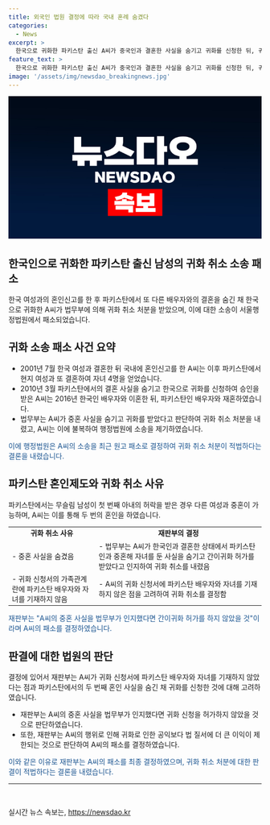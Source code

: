 ```yaml
---
title: 외국인 법원 결정에 따라 국내 혼례 숨겼다
categories:
  - News
excerpt: >
  한국으로 귀화한 파키스탄 출신 A씨가 중국인과 결혼한 사실을 숨기고 귀화를 신청한 뒤, 귀화가 취소되었다. 법원은 A씨가 파키스탄에서 중혼하고 파키스탄 배우자와 자녀가 있다는 사실을 감춘 데 대해 귀화 취소를 결정했다. A씨는 중혼 사실이 감춰졌다고 주장했지만, 법원은 규정을 위반한 행위로 귀화 취소가 타당하다고 판단했다. 이에 따라 A씨의 귀화 허가 취소 처리가 확정되었다.
feature_text: >
  한국으로 귀화한 파키스탄 출신 A씨가 중국인과 결혼한 사실을 숨기고 귀화를 신청한 뒤, 귀화가 취소되었다. 법원은 A씨가 파키스탄에서 중혼하고 파키스탄 배우자와 자녀가 있다는 사실을 감춘 데 대해 귀화 취소를 결정했다. A씨는 중혼 사실이 감춰졌다고 주장했지만, 법원은 규정을 위반한 행위로 귀화 취소가 타당하다고 판단했다. 이에 따라 A씨의 귀화 허가 취소 처리가 확정되었다.
image: '/assets/img/newsdao_breakingnews.jpg'
---
```


<p><img src="/assets/img/newsdao_breakingnews.jpg" alt="cryptoinkorea 속보" /></p>

<h2>한국인으로 귀화한 파키스탄 출신 남성의 귀화 취소 소송 패소</h2>

<p data-ke-size="size16">한국 여성과의 혼인신고를 한 후 파키스탄에서 또 다른 배우자와의 결혼을 숨긴 채 한국으로 귀화한 A씨가 법무부에 의해 귀화 취소 처분을 받았으며, 이에 대한 소송이 서울행정법원에서 패소되었습니다.</p>

<h2 data-ke-size="size26">귀화 소송 패소 사건 요약</h2>

<ul>
    <li>2001년 7월 한국 여성과 결혼한 뒤 국내에 혼인신고를 한 A씨는 이후 파키스탄에서 현지 여성과 또 결혼하여 자녀 4명을 얻었습니다.</li>
    <li>2010년 3월 파키스탄에서의 결혼 사실을 숨기고 한국으로 귀화를 신청하여 승인을 받은 A씨는 2016년 한국인 배우자와 이혼한 뒤, 파키스탄인 배우자와 재혼하였습니다.</li>
    <li>법무부는 A씨가 중혼 사실을 숨기고 귀화를 받았다고 판단하여 귀화 취소 처분을 내렸고, A씨는 이에 불복하여 행정법원에 소송을 제기하였습니다.</li>
</ul>

<p data-ke-size="size16"><span style="color: #1a5490;">이에 행정법원은 A씨의 소송을 최근 원고 패소로 결정하여 귀화 취소 처분이 적법하다는 결론을 내렸습니다.</span></p>

<h2 data-ke-size="size26">파키스탄 혼인제도와 귀화 취소 사유</h2>

<p data-ke-size="size16">파키스탄에서는 무슬림 남성이 첫 번째 아내의 허락을 받은 경우 다른 여성과 중혼이 가능하며, A씨는 이를 통해 두 번의 혼인을 하였습니다.</p>

<table>
    <tr>
        <td style="text-align: center; height: 17px;"><b>귀화 취소 사유</b></td>
        <td style="text-align: center; height: 17px;"><b>재판부의 결정</b></td>
    </tr>
    <tr>
        <td style="text-align: left;">- 중혼 사실을 숨겼음</td>
        <td style="text-align: left;">- 법무부는 A씨가 한국인과 결혼한 상태에서 파키스탄인과 중혼해 자녀를 둔 사실을 숨기고 간이귀화 허가를 받았다고 인지하여 귀화 취소를 내렸음</td>
    </tr>
    <tr>
        <td style="text-align: left;">- 귀화 신청서의 가족관계란에 파키스탄 배우자와 자녀를 기재하지 않음</td>
        <td style="text-align: left;">- A씨의 귀화 신청서에 파키스탄 배우자와 자녀를 기재하지 않은 점을 고려하여 귀화 취소를 결정함</td>
    </tr>
</table>

<p data-ke-size="size16"><span style="color: #1a5490;">재판부는 "A씨의 중혼 사실을 법무부가 인지했다면 간이귀화 허가를 하지 않았을 것"이라며 A씨의 패소를 결정하였습니다.</span></p>

<h2 data-ke-size="size26">판결에 대한 법원의 판단</h2>

<p data-ke-size="size16">결정에 있어서 재판부는 A씨가 귀화 신청서에 파키스탄 배우자와 자녀를 기재하지 않았다는 점과 파키스탄에서의 두 번째 혼인 사실을 숨긴 채 귀화를 신청한 것에 대해 고려하였습니다.</p>

<ul>
    <li>재판부는 A씨의 중혼 사실을 법무부가 인지했다면 귀화 신청을 허가하지 않았을 것으로 판단하였습니다.</li>
    <li>또한, 재판부는 A씨의 행위로 인해 귀화로 인한 공익보다 법 질서에 더 큰 이익이 제한되는 것으로 판단하여 A씨의 패소를 결정하였습니다.</li>
</ul>

<p data-ke-size="size16"><span style="color: #1a5490;">이와 같은 이유로 재판부는 A씨의 패소를 최종 결정하였으며, 귀화 취소 처분에 대한 판결이 적법하다는 결론을 내렸습니다.</span></p>

<hr>

<p data-ke-size="size16">&nbsp;</p>
실시간 뉴스 속보는, <a href="https://newsdao.kr" rel="dofollow">https://newsdao.kr</a>


